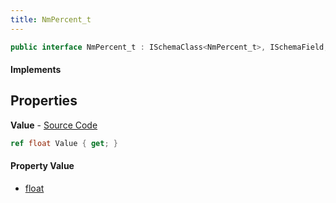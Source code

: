 ```yaml
---
title: NmPercent_t
---
```


```csharp
public interface NmPercent_t : ISchemaClass<NmPercent_t>, ISchemaField, ISchemaClass, INativeHandle
```

#### Implements

## Properties

**Value** - [Source Code](https://github.com/swiftly-solution/swiftlys2/blob/main/managed/src/SwiftlyS2.Generated/Schemas/Interfaces/NmPercent_t.cs#L16)

```csharp
ref float Value { get; }
```

#### Property Value

- [float](https://learn.microsoft.com/dotnet/api/system.single)

